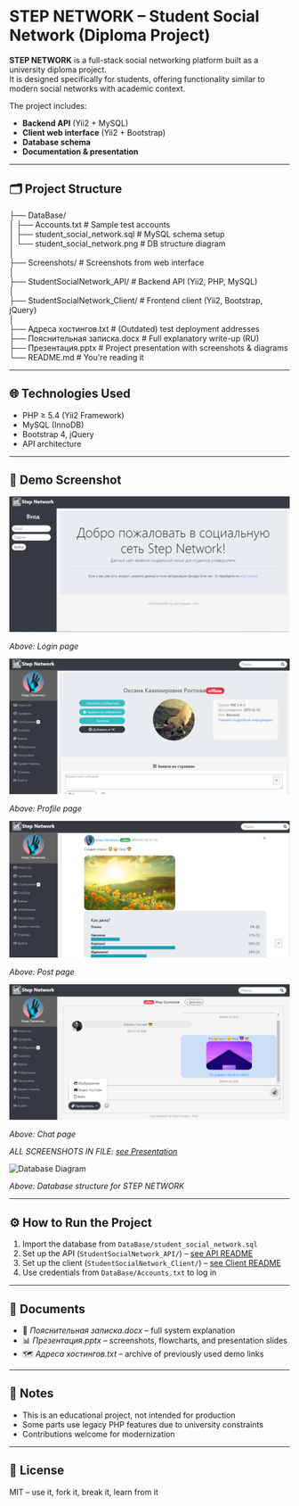 # STEP NETWORK – Student Social Network (Diploma Project)

**STEP NETWORK** is a full-stack social networking platform built as a university diploma project.  
It is designed specifically for students, offering functionality similar to modern social networks with academic context.

The project includes:
- **Backend API** (Yii2 + MySQL)
- **Client web interface** (Yii2 + Bootstrap)
- **Database schema**
- **Documentation & presentation**

---

## 🗂 Project Structure

├── DataBase/  
│ ├── Accounts.txt # Sample test accounts  
│ ├── student_social_network.sql # MySQL schema setup  
│ └── student_social_network.png # DB structure diagram  
│  
├── Screenshots/ # Screenshots from web interface  
│  
├── StudentSocialNetwork_API/ # Backend API (Yii2, PHP, MySQL)  
│  
├── StudentSocialNetwork_Client/ # Frontend client (Yii2, Bootstrap, jQuery)  
│  
├── Адреса хостингов.txt # (Outdated) test deployment addresses  
├── Пояснительная записка.docx # Full explanatory write-up (RU)  
├── Презентация.pptx # Project presentation with screenshots & diagrams  
└── README.md # You're reading it  

---

## 🌐 Technologies Used

- PHP ≥ 5.4 (Yii2 Framework)
- MySQL (InnoDB)
- Bootstrap 4, jQuery
- API architecture

---

## 🧪 Demo Screenshot

![Login Page](./Screenshots/login.png)

*Above: Login page*

![Profile Page](./Screenshots/profile.png)

*Above: Profile page*

![Post Page](./Screenshots/post.png)

*Above: Post page*

![Chat Page](./Screenshots/chat.png)

*Above: Chat page*

*ALL SCREENSHOTS IN FILE: [see Presentation](./Презентация.pptx)*

![Database Diagram](./DataBase/student_social_network.png)

*Above: Database structure for STEP NETWORK*

---

## ⚙️ How to Run the Project

1. Import the database from `DataBase/student_social_network.sql`
2. Set up the API (`StudentSocialNetwork_API/`) – [see API README](./StudentSocialNetwork_API/README.md)
3. Set up the client (`StudentSocialNetwork_Client/`) – [see Client README](./StudentSocialNetwork_Client/README.md)
4. Use credentials from `DataBase/Accounts.txt` to log in

---

## 📄 Documents

- 📘 *Пояснительная записка.docx* – full system explanation  
- 📊 *Презентация.pptx* – screenshots, flowcharts, and presentation slides  
- 🗺️ *Адреса хостингов.txt* – archive of previously used demo links

---

## 📌 Notes

- This is an educational project, not intended for production
- Some parts use legacy PHP features due to university constraints
- Contributions welcome for modernization

---

## 📄 License

MIT – use it, fork it, break it, learn from it
